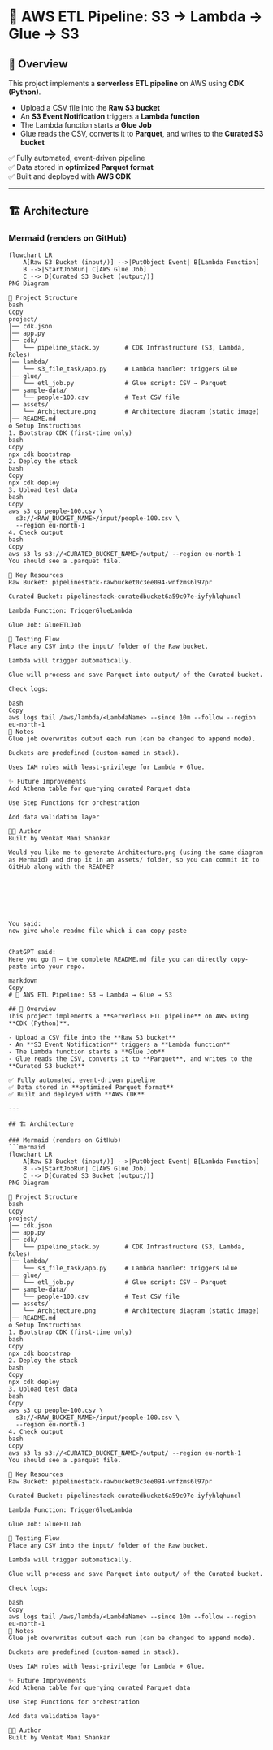 # 🚀 AWS ETL Pipeline: S3 → Lambda → Glue → S3

## 📌 Overview  
This project implements a **serverless ETL pipeline** on AWS using **CDK (Python)**.  

- Upload a CSV file into the **Raw S3 bucket**  
- An **S3 Event Notification** triggers a **Lambda function**  
- The Lambda function starts a **Glue Job**  
- Glue reads the CSV, converts it to **Parquet**, and writes to the **Curated S3 bucket**  

✅ Fully automated, event-driven pipeline  
✅ Data stored in **optimized Parquet format**  
✅ Built and deployed with **AWS CDK**  

---

## 🏗️ Architecture

### Mermaid (renders on GitHub)
```mermaid
flowchart LR
    A[Raw S3 Bucket (input/)] -->|PutObject Event| B[Lambda Function]
    B -->|StartJobRun| C[AWS Glue Job]
    C --> D[Curated S3 Bucket (output/)]
PNG Diagram

📂 Project Structure
bash
Copy
project/
│── cdk.json
│── app.py
│── cdk/
│   └── pipeline_stack.py       # CDK Infrastructure (S3, Lambda, Roles)
│── lambda/
│   └── s3_file_task/app.py     # Lambda handler: triggers Glue
│── glue/
│   └── etl_job.py              # Glue script: CSV → Parquet
│── sample-data/
│   └── people-100.csv          # Test CSV file
│── assets/
│   └── Architecture.png        # Architecture diagram (static image)
│── README.md
⚙️ Setup Instructions
1. Bootstrap CDK (first-time only)
bash
Copy
npx cdk bootstrap
2. Deploy the stack
bash
Copy
npx cdk deploy
3. Upload test data
bash
Copy
aws s3 cp people-100.csv \
  s3://<RAW_BUCKET_NAME>/input/people-100.csv \
  --region eu-north-1
4. Check output
bash
Copy
aws s3 ls s3://<CURATED_BUCKET_NAME>/output/ --region eu-north-1
You should see a .parquet file.

🔑 Key Resources
Raw Bucket: pipelinestack-rawbucket0c3ee094-wnfzms6l97pr

Curated Bucket: pipelinestack-curatedbucket6a59c97e-iyfyhlqhuncl

Lambda Function: TriggerGlueLambda

Glue Job: GlueETLJob

🧪 Testing Flow
Place any CSV into the input/ folder of the Raw bucket.

Lambda will trigger automatically.

Glue will process and save Parquet into output/ of the Curated bucket.

Check logs:

bash
Copy
aws logs tail /aws/lambda/<LambdaName> --since 10m --follow --region eu-north-1
📖 Notes
Glue job overwrites output each run (can be changed to append mode).

Buckets are predefined (custom-named in stack).

Uses IAM roles with least-privilege for Lambda + Glue.

✨ Future Improvements
Add Athena table for querying curated Parquet data

Use Step Functions for orchestration

Add data validation layer

👨‍💻 Author
Built by Venkat Mani Shankar

Would you like me to generate Architecture.png (using the same diagram as Mermaid) and drop it in an assets/ folder, so you can commit it to GitHub along with the README?







You said:
now give whole readme file which i can copy paste


ChatGPT said:
Here you go 🚀 — the complete README.md file you can directly copy-paste into your repo.

markdown
Copy
# 🚀 AWS ETL Pipeline: S3 → Lambda → Glue → S3

## 📌 Overview  
This project implements a **serverless ETL pipeline** on AWS using **CDK (Python)**.  

- Upload a CSV file into the **Raw S3 bucket**  
- An **S3 Event Notification** triggers a **Lambda function**  
- The Lambda function starts a **Glue Job**  
- Glue reads the CSV, converts it to **Parquet**, and writes to the **Curated S3 bucket**  

✅ Fully automated, event-driven pipeline  
✅ Data stored in **optimized Parquet format**  
✅ Built and deployed with **AWS CDK**  

---

## 🏗️ Architecture

### Mermaid (renders on GitHub)
```mermaid
flowchart LR
    A[Raw S3 Bucket (input/)] -->|PutObject Event| B[Lambda Function]
    B -->|StartJobRun| C[AWS Glue Job]
    C --> D[Curated S3 Bucket (output/)]
PNG Diagram

📂 Project Structure
bash
Copy
project/
│── cdk.json
│── app.py
│── cdk/
│   └── pipeline_stack.py       # CDK Infrastructure (S3, Lambda, Roles)
│── lambda/
│   └── s3_file_task/app.py     # Lambda handler: triggers Glue
│── glue/
│   └── etl_job.py              # Glue script: CSV → Parquet
│── sample-data/
│   └── people-100.csv          # Test CSV file
│── assets/
│   └── Architecture.png        # Architecture diagram (static image)
│── README.md
⚙️ Setup Instructions
1. Bootstrap CDK (first-time only)
bash
Copy
npx cdk bootstrap
2. Deploy the stack
bash
Copy
npx cdk deploy
3. Upload test data
bash
Copy
aws s3 cp people-100.csv \
  s3://<RAW_BUCKET_NAME>/input/people-100.csv \
  --region eu-north-1
4. Check output
bash
Copy
aws s3 ls s3://<CURATED_BUCKET_NAME>/output/ --region eu-north-1
You should see a .parquet file.

🔑 Key Resources
Raw Bucket: pipelinestack-rawbucket0c3ee094-wnfzms6l97pr

Curated Bucket: pipelinestack-curatedbucket6a59c97e-iyfyhlqhuncl

Lambda Function: TriggerGlueLambda

Glue Job: GlueETLJob

🧪 Testing Flow
Place any CSV into the input/ folder of the Raw bucket.

Lambda will trigger automatically.

Glue will process and save Parquet into output/ of the Curated bucket.

Check logs:

bash
Copy
aws logs tail /aws/lambda/<LambdaName> --since 10m --follow --region eu-north-1
📖 Notes
Glue job overwrites output each run (can be changed to append mode).

Buckets are predefined (custom-named in stack).

Uses IAM roles with least-privilege for Lambda + Glue.

✨ Future Improvements
Add Athena table for querying curated Parquet data

Use Step Functions for orchestration

Add data validation layer

👨‍💻 Author
Built by Venkat Mani Shankar
